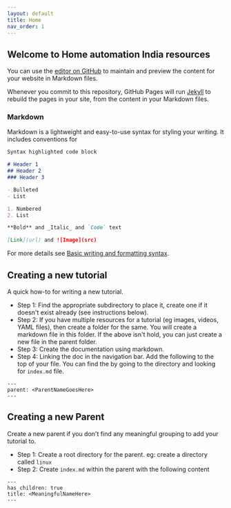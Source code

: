 ```yaml
---
layout: default
title: Home
nav_order: 1
---
```


## Welcome to Home automation India resources

You can use the [editor on GitHub](https://github.com/home-automation-india/home-automation-india.github.io/edit/main/README.md) to maintain and preview the content for your website in Markdown files.

Whenever you commit to this repository, GitHub Pages will run [Jekyll](https://jekyllrb.com/) to rebuild the pages in your site, from the content in your Markdown files.

### Markdown

Markdown is a lightweight and easy-to-use syntax for styling your writing. It includes conventions for

```markdown
Syntax highlighted code block

# Header 1
## Header 2
### Header 3

- Bulleted
- List

1. Numbered
2. List

**Bold** and _Italic_ and `Code` text

[Link](url) and ![Image](src)
```

For more details see [Basic writing and formatting syntax](https://docs.github.com/en/github/writing-on-github/getting-started-with-writing-and-formatting-on-github/basic-writing-and-formatting-syntax).

## Creating a new tutorial
A quick how-to for writing a new tutorial. 
- Step 1: Find the appropriate subdirectory to place it, create one if it doesn't exist already (see instructions below).
- Step 2: If you have multiple resources for a tutorial (eg images, videos, YAML files), then create a folder for the same. You will create a markdown file in this folder. If the above isn't hold, you can just create a new file in the parent folder.
- Step 3: Create the documentation using markdown. 
- Step 4: Linking the doc in the navigation bar. Add the following to the top of your file. You can find the <ParentName> by going to the directory and looking for `index.md` file.
```
---
parent: <ParentNameGoesHere>
---
```

## Creating a new Parent
Create a new parent if you don't find any meaningful grouping to add your tutorial to. 
- Step 1: Create a root directory for the parent. eg: create a directory called `linux`
- Step 2: Create `index.md` within the parent with the following content

```
---
has_children: true
title: <MeaningfulNameHere>
---
```
